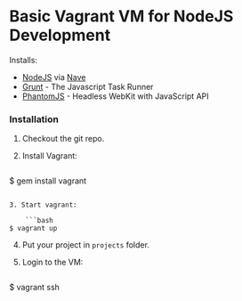 # Basic Vagrant VM for NodeJS Development #

Installs:

* [NodeJS](http://nodejs.org/) via [Nave](https://github.com/isaacs/nave)
* [Grunt](http://gruntjs.com/) - The Javascript Task Runner
* [PhantomJS](http://phantomjs.org/) - Headless WebKit with JavaScript API

### Installation ###

1. Checkout the git repo.
2. Install Vagrant:

	```bash
$ gem install vagrant
```

3. Start vagrant: 

	```bash
$ vagrant up
```

4. Put your project in `projects` folder.
5. Login to the VM:

	```bash
$ vagrant ssh
```

